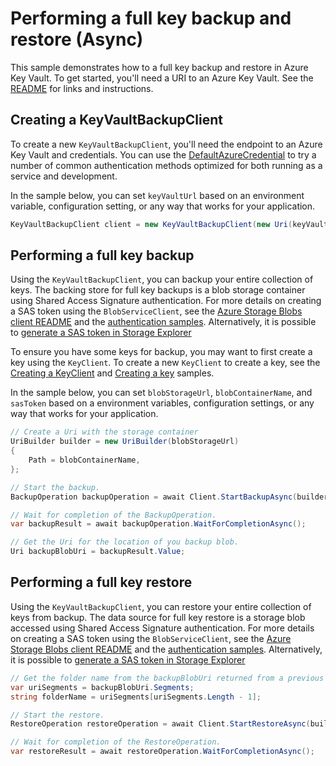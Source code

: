 # Performing a full key backup and restore (Async)

This sample demonstrates how to a full key backup and restore in Azure Key Vault.
To get started, you'll need a URI to an Azure Key Vault. See the [README](../README.md) for links and instructions.

## Creating a KeyVaultBackupClient

To create a new `KeyVaultBackupClient`, you'll need the endpoint to an Azure Key Vault and credentials.
You can use the [DefaultAzureCredential][DefaultAzureCredential] to try a number of common authentication methods optimized for both running as a service and development.

In the sample below, you can set `keyVaultUrl` based on an environment variable, configuration setting, or any way that works for your application.

```C# Snippet:HelloCreateKeyVaultBackupClient
KeyVaultBackupClient client = new KeyVaultBackupClient(new Uri(keyVaultUrl), new DefaultAzureCredential());
```

## Performing a full key backup

Using the `KeyVaultBackupClient`, you can backup your entire collection of keys. The backing store for full key backups is a blob storage container using Shared Access Signature authentication. 
For more details on creating a SAS token using the `BlobServiceClient`, see the [Azure Storage Blobs client README](https://github.com/Azure/azure-sdk-for-net/blob/master/sdk/storage/Azure.Storage.Blobs/README.md) and the [authentication samples](https://github.com/Azure/azure-sdk-for-net/blob/master/sdk/storage/Azure.Storage.Blobs/samples/Sample02_Auth.cs).
Alternatively, it is possible to [generate a SAS token in Storage Explorer](https://docs.microsoft.com/en-us/azure/vs-azure-tools-storage-manage-with-storage-explorer?tabs=windows#generate-a-shared-access-signature-in-storage-explorer)

To ensure you have some keys for backup, you may want to first create a key using the `KeyClient`.
To create a new `KeyClient` to create a key, see the [Creating a KeyClient](creating_https://github.com/Azure/azure-sdk-for-net/blob/master/sdk/keyvault/Azure.Security.KeyVault.Keys/samples/Sample1_HelloWorld.md#creating-a-keyclientkeyvault) and [Creating a key](https://github.com/Azure/azure-sdk-for-net/blob/master/sdk/keyvault/Azure.Security.KeyVault.Keys/samples/Sample1_HelloWorld.md#creating-a-key) samples.

In the sample below, you can set `blobStorageUrl`, `blobContainerName`, and `sasToken` based on a environment variables, configuration settings, or any way that works for your application.

```C# Snippet:HelloFullBackupAsync
// Create a Uri with the storage container
UriBuilder builder = new UriBuilder(blobStorageUrl)
{
    Path = blobContainerName,
};

// Start the backup.
BackupOperation backupOperation = await Client.StartBackupAsync(builder.Uri, sasToken);

// Wait for completion of the BackupOperation.
var backupResult = await backupOperation.WaitForCompletionAsync();

// Get the Uri for the location of you backup blob.
Uri backupBlobUri = backupResult.Value;
```

## Performing a full key restore

Using the `KeyVaultBackupClient`, you can restore your entire collection of keys from backup. The data source for full key restore is a storage blob accessed using Shared Access Signature authentication. 
For more details on creating a SAS token using the `BlobServiceClient`, see the [Azure Storage Blobs client README](blob_readme) and the [authentication samples](blob_auth).
Alternatively, it is possible to [generate a SAS token in Storage Explorer](storage_explorer_sas)

```C# Snippet:HelloFullRestoreAsync
// Get the folder name from the backupBlobUri returned from a previous BackupOperation
var uriSegments = backupBlobUri.Segments;
string folderName = uriSegments[uriSegments.Length - 1];

// Start the restore.
RestoreOperation restoreOperation = await Client.StartRestoreAsync(builder.Uri, sasToken, folderName);

// Wait for completion of the RestoreOperation.
var restoreResult = await restoreOperation.WaitForCompletionAsync();
```

<!-- LINKS -->
[DefaultAzureCredential]: ../../../identity/Azure.Identity/README.md
